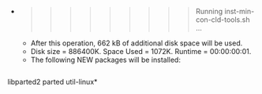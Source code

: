 * >>>>>>>>> Running inst-min-con-cld-tools.sh ...
  * After this operation, 662 kB of additional disk space will be used.
  * Disk size = 886400K. Space Used = 1072K. Runtime = 00:00:00:01.
  * The following NEW packages will be installed:
  ```bash
libparted2 parted util-linux*
  ```
